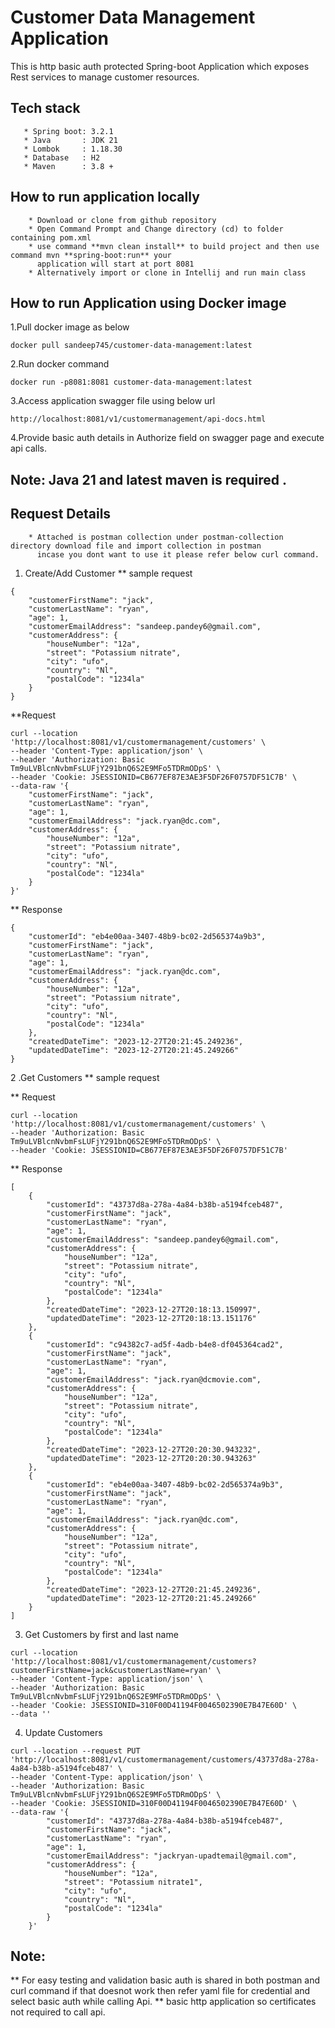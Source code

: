 # Customer Data Management Application

This is http basic auth protected Spring-boot Application which exposes Rest services to manage customer resources.

## Tech stack

       * Spring boot: 3.2.1
       * Java       : JDK 21
       * Lombok     : 1.18.30
       * Database   : H2
       * Maven      : 3.8 +

## How to run application locally

        * Download or clone from github repository
        * Open Command Prompt and Change directory (cd) to folder containing pom.xml
        * use command **mvn clean install** to build project and then use command mvn **spring-boot:run** your
          application will start at port 8081
        * Alternatively import or clone in Intellij and run main class

## How to run Application using Docker image

1.Pull docker image as below

```
docker pull sandeep745/customer-data-management:latest

```

2.Run docker command

   ```
docker run -p8081:8081 customer-data-management:latest

```

3.Access application swagger file using below url

```
http://localhost:8081/v1/customermanagement/api-docs.html
```

4.Provide basic auth details in Authorize field on swagger page and execute api calls.

## Note: Java 21 and latest maven is required .

## Request Details

        * Attached is postman collection under postman-collection directory download file and import collection in postman 
          incase you dont want to use it please refer below curl command.

1. Create/Add Customer
   ** sample request

```
{
    "customerFirstName": "jack",
    "customerLastName": "ryan",
    "age": 1,
    "customerEmailAddress": "sandeep.pandey6@gmail.com",
    "customerAddress": {
        "houseNumber": "12a",
        "street": "Potassium nitrate",
        "city": "ufo",
        "country": "Nl",
        "postalCode": "1234la"
    }
}
```

**Request

```
curl --location 'http://localhost:8081/v1/customermanagement/customers' \
--header 'Content-Type: application/json' \
--header 'Authorization: Basic Tm9uLVBlcnNvbmFsLUFjY291bnQ6S2E9MFo5TDRmODpS' \
--header 'Cookie: JSESSIONID=CB677EF87E3AE3F5DF26F0757DF51C7B' \
--data-raw '{
    "customerFirstName": "jack",
    "customerLastName": "ryan",
    "age": 1,
    "customerEmailAddress": "jack.ryan@dc.com",
    "customerAddress": {
        "houseNumber": "12a",
        "street": "Potassium nitrate",
        "city": "ufo",
        "country": "Nl",
        "postalCode": "1234la"
    }
}'
```

** Response

```
{
    "customerId": "eb4e00aa-3407-48b9-bc02-2d565374a9b3",
    "customerFirstName": "jack",
    "customerLastName": "ryan",
    "age": 1,
    "customerEmailAddress": "jack.ryan@dc.com",
    "customerAddress": {
        "houseNumber": "12a",
        "street": "Potassium nitrate",
        "city": "ufo",
        "country": "Nl",
        "postalCode": "1234la"
    },
    "createdDateTime": "2023-12-27T20:21:45.249236",
    "updatedDateTime": "2023-12-27T20:21:45.249266"
}
```

2 .Get Customers
** sample request

** Request

```
curl --location 'http://localhost:8081/v1/customermanagement/customers' \
--header 'Authorization: Basic Tm9uLVBlcnNvbmFsLUFjY291bnQ6S2E9MFo5TDRmODpS' \
--header 'Cookie: JSESSIONID=CB677EF87E3AE3F5DF26F0757DF51C7B'
```

** Response

```
[
    {
        "customerId": "43737d8a-278a-4a84-b38b-a5194fceb487",
        "customerFirstName": "jack",
        "customerLastName": "ryan",
        "age": 1,
        "customerEmailAddress": "sandeep.pandey6@gmail.com",
        "customerAddress": {
            "houseNumber": "12a",
            "street": "Potassium nitrate",
            "city": "ufo",
            "country": "Nl",
            "postalCode": "1234la"
        },
        "createdDateTime": "2023-12-27T20:18:13.150997",
        "updatedDateTime": "2023-12-27T20:18:13.151176"
    },
    {
        "customerId": "c94382c7-ad5f-4adb-b4e8-df045364cad2",
        "customerFirstName": "jack",
        "customerLastName": "ryan",
        "age": 1,
        "customerEmailAddress": "jack.ryan@dcmovie.com",
        "customerAddress": {
            "houseNumber": "12a",
            "street": "Potassium nitrate",
            "city": "ufo",
            "country": "Nl",
            "postalCode": "1234la"
        },
        "createdDateTime": "2023-12-27T20:20:30.943232",
        "updatedDateTime": "2023-12-27T20:20:30.943263"
    },
    {
        "customerId": "eb4e00aa-3407-48b9-bc02-2d565374a9b3",
        "customerFirstName": "jack",
        "customerLastName": "ryan",
        "age": 1,
        "customerEmailAddress": "jack.ryan@dc.com",
        "customerAddress": {
            "houseNumber": "12a",
            "street": "Potassium nitrate",
            "city": "ufo",
            "country": "Nl",
            "postalCode": "1234la"
        },
        "createdDateTime": "2023-12-27T20:21:45.249236",
        "updatedDateTime": "2023-12-27T20:21:45.249266"
    }
]
```

3. Get Customers by first and last name

```
curl --location 'http://localhost:8081/v1/customermanagement/customers?customerFirstName=jack&customerLastName=ryan' \
--header 'Content-Type: application/json' \
--header 'Authorization: Basic Tm9uLVBlcnNvbmFsLUFjY291bnQ6S2E9MFo5TDRmODpS' \
--header 'Cookie: JSESSIONID=310F00D41194F0046502390E7B47E60D' \
--data ''
```

4. Update Customers

```
curl --location --request PUT 'http://localhost:8081/v1/customermanagement/customers/43737d8a-278a-4a84-b38b-a5194fceb487' \
--header 'Content-Type: application/json' \
--header 'Authorization: Basic Tm9uLVBlcnNvbmFsLUFjY291bnQ6S2E9MFo5TDRmODpS' \
--header 'Cookie: JSESSIONID=310F00D41194F0046502390E7B47E60D' \
--data-raw '{
        "customerId": "43737d8a-278a-4a84-b38b-a5194fceb487",
        "customerFirstName": "jack",
        "customerLastName": "ryan",
        "age": 1,
        "customerEmailAddress": "jackryan-upadtemail@gmail.com",
        "customerAddress": {
            "houseNumber": "12a",
            "street": "Potassium nitrate1",
            "city": "ufo",
            "country": "Nl",
            "postalCode": "1234la"
        }
    }'
```

## Note:

** For easy testing and validation basic auth is shared in both postman and curl command if that doesnot work then refer
yaml file for credential and select basic auth while calling Api.
** basic http application so certificates not required to call api.